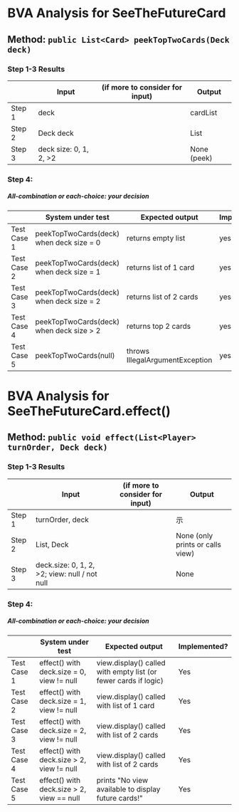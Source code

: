 # BVA Analysis for SeeTheFutureCard

## Method: ```public List<Card> peekTopTwoCards(Deck deck)```

### Step 1-3 Results
|        | Input               | (if more to consider for input) | Output        |
| ------ | --------------------| ------------------------------- | ------------- |
| Step 1 | deck                |                                 | cardList   |
| Step 2 | Deck deck           |                                 | List<Card>    |
| Step 3 | deck size: 0, 1, 2, >2                      |                                 | None (peek)   |

### Step 4:
##### All-combination or each-choice: your decision

|             | System under test                               | Expected output                              | Implemented? |
| ----------- | ------------------------------------------------ | -------------------------------------------- | ------------ |
| Test Case 1 | peekTopTwoCards(deck) when deck size = 0         | returns empty list                           |    yes          |
| Test Case 2 | peekTopTwoCards(deck) when deck size = 1         | returns list of 1 card                       |      yes        |
| Test Case 3 | peekTopTwoCards(deck) when deck size = 2         | returns list of 2 cards                      |     yes         |
| Test Case 4 | peekTopTwoCards(deck) when deck size > 2         | returns top 2 cards                          |     yes         |
| Test Case 5 | peekTopTwoCards(null)                            | throws IllegalArgumentException              |     yes         |

# BVA Analysis for SeeTheFutureCard.effect()

## Method: ```public void effect(List<Player> turnOrder, Deck deck)```

### Step 1-3 Results
|        | Input                                      | (if more to consider for input) | Output                                  |
| ------ | ------------------------------------------ | ------------------------------- | -------------------------------------- |
| Step 1 | turnOrder, deck                            |  |示        |
| Step 2 | List<Player>, Deck                         |                                 | None (only prints or calls view)      |
| Step 3 | deck.size: 0, 1, 2, >2; view: null / not null |                                 | None                                   |

### Step 4:
##### All-combination or each-choice: your decision

|             | System under test                               | Expected output                                                   | Implemented? |
| ----------- | ------------------------------------------------ | ----------------------------------------------------------------- | ------------ |
| Test Case 1 | effect() with deck.size = 0, view != null        | view.display() called with empty list (or fewer cards if logic)  | Yes          |
| Test Case 2 | effect() with deck.size = 1, view != null        | view.display() called with list of 1 card                         | Yes          |
| Test Case 3 | effect() with deck.size = 2, view != null        | view.display() called with list of 2 cards                         | Yes          |
| Test Case 4 | effect() with deck.size > 2, view != null        | view.display() called with list of 2 cards                         | Yes          |
| Test Case 5 | effect() with deck.size > 2, view == null        | prints "No view available to display future cards!"               | Yes          |
